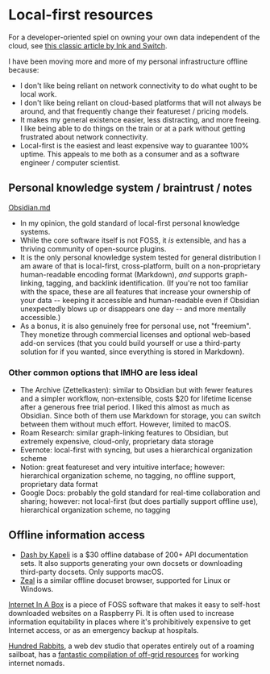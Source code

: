 # Local-first resources

For a developer-oriented spiel on owning your own data independent of the cloud, see [this classic article by Ink and Switch](https://www.inkandswitch.com/local-first.html).

I have been moving more and more of my personal infrastructure offline because:
- I don't like being reliant on network connectivity to do what ought to be local work.
- I don't like being reliant on cloud-based platforms that will not always be around, and that frequently change their featureset / pricing models.
- It makes my general existence easier, less distracting, and more freeing. I like being able to do things on the train or at a park without getting frustrated about network connectivity.
- Local-first is the easiest and least expensive way to guarantee 100% uptime. This appeals to me both as a consumer and as a software engineer / computer scientist.

## Personal knowledge system / braintrust / notes

[Obsidian.md](https://obsidian.md/)
- In my opinion, the gold standard of local-first personal knowledge systems.
- While the core software itself is not FOSS, it *is* extensible, and has a thriving community of open-source plugins.
- It is the only personal knowledge system tested for general distribution I am aware of that is local-first, cross-platform, built on a non-proprietary human-readable encoding format (Markdown), *and* supports graph-linking, tagging, and backlink identification. (If you're not too familiar with the space, these are all features that increase your ownership of your data -- keeping it accessible and human-readable even if Obsidian unexpectedly blows up or disappears one day -- and more mentally accessible.)
- As a bonus, it is also genuinely free for personal use, not "freemium". They monetize through commercial licenses and optional web-based add-on services (that you could build yourself or use a third-party solution for if you wanted, since everything is stored in Markdown).

### Other common options that IMHO are less ideal
- The Archive (Zettelkasten): similar to Obsidian but with fewer features and a simpler workflow, non-extensible, costs $20 for lifetime license after a generous free trial period. I liked this almost as much as Obsidian. Since both of them use Markdown for storage, you can switch between them without much effort. However, limited to macOS.
- Roam Research: similar graph-linking features to Obsidian, but extremely expensive, cloud-only, proprietary data storage
- Evernote: local-first with syncing, but uses a hierarchical organization scheme
- Notion: great featureset and very intuitive interface; however: hierarchical organization scheme, no tagging, no offline support, proprietary data format
- Google Docs: probably the gold standard for real-time collaboration and sharing; however: not local-first (but does partially support offline use), hierarchical organization scheme, no tagging

## Offline information access

- [Dash by Kapeli](https://kapeli.com/dash) is a $30 offline database of 200+ API documentation sets. It also supports generating your own docsets or downloading third-party docsets. Only supports macOS.
- [Zeal](https://zealdocs.org/) is a similar offline docuset browser, supported for Linux or Windows.

[Internet In A Box](http://internet-in-a-box.org/) is a piece of FOSS software that makes it easy to self-host downloaded websites on a Raspberry Pi. It is often used to increase information equitability in places where it's prohibitively expensive to get Internet access, or as an emergency backup at hospitals.

[Hundred Rabbits](https://100r.co/site/off_the_grid.html), a web dev studio that operates entirely out of a roaming sailboat, has a [fantastic compilation of off-grid resources](https://100r.co/site/off_the_grid.html) for working internet nomads.
